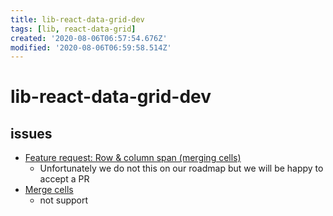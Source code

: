 ```yaml
---
title: lib-react-data-grid-dev
tags: [lib, react-data-grid]
created: '2020-08-06T06:57:54.676Z'
modified: '2020-08-06T06:59:58.514Z'
---
```


# lib-react-data-grid-dev

## issues

- [Feature request: Row & column span (merging cells)](https://github.com/adazzle/react-data-grid/issues/1872)
  - Unfortunately we do not this on our roadmap but we will be happy to accept a PR
- [Merge cells](https://github.com/adazzle/react-data-grid/issues/619)
  - not support
